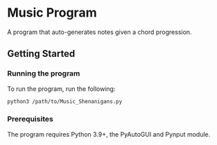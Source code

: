 # Music Program

A program that auto-generates notes given a chord progression.

## Getting Started

### Running the program

To run the program, run the following:

```bash
python3 /path/to/Music_Shenanigans.py
```

### Prerequisites

The program requires Python 3.9+, the PyAutoGUI and Pynput module.
